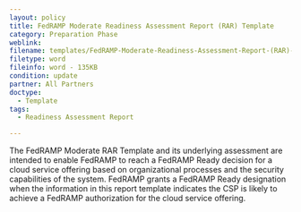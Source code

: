 ```yaml
---
layout: policy   
title: FedRAMP Moderate Readiness Assessment Report (RAR) Template
category: Preparation Phase
weblink:
filename: templates/FedRAMP-Moderate-Readiness-Assessment-Report-(RAR)-Template.docx
filetype: word
fileinfo: word - 135KB
condition: update
partner: All Partners
doctype:
  - Template
tags:
  - Readiness Assessment Report

---
```

The FedRAMP Moderate RAR Template and its underlying assessment are intended to enable FedRAMP to reach a FedRAMP Ready decision for a cloud service offering based on organizational processes and the security capabilities of the system. FedRAMP grants a FedRAMP Ready designation when the information in this report template indicates the CSP is likely to achieve a FedRAMP authorization for the cloud service offering.

